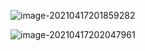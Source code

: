

![image-20210417201859282](../../../../../../../../Desktop/ShareToMac/code-workspace/typora/antra/resources/image-20210417201859282.png)

![image-20210417202047961](../../../../../../../../Desktop/ShareToMac/code-workspace/typora/antra/resources/image-20210417202047961.png)